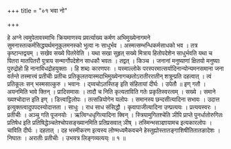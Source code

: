 +++
title = "०१ भवा नो"

+++

हे अग्ने त्वमुपेतावस्माभिः क्रियमाणस्य प्रवर्त्याख्य कर्मण अभिमुख्येनागमने सुमनास्तत्कर्मसिद्ध्यर्थमनुकूलमनस्को भुत्वा नः साधुर्भव । अस्मत्सम्भन्धिकर्मसाधको भव । तत्र कृष्टान्तद्वयम् । सखेव सख्ये पितरेवेति । यथा सखा सुहृत् सख्ये मित्राय हितोपदेशेन साधुर्भवति यथा च पितरा मातपितरौ पुत्राय सन्मार्गोपदेशेन साधकौ भवतः । तद्वत् । किञ्च । जनानां मनुष्याणां क्षितयो मनुष्याः पुरुद्रोहो हि नानाविधद्रोहयुक्ताः । हि शब्दः कारणपरः । यस्माल्लोके परस्परमात्सर्यादिनान्योन्यमनसमाना जना वर्तन्ते तस्मात्त्वं प्रतीचीः प्रतीचः प्रतिकूलतयास्मदाभिमुख्येनागच्छतोऽरातीररातीन् शत्रून्प्रति दहत्वात् । त्वं प्रतिकूलः सन् भस्मसात्कुरु । भवानः । द्य्वचोऽतस्तिङ् इति संहितायां दीर्घः । उपेतौ ॥ इण् गतौ । अयनमिति भावे क्तिन् । प्रादिसमासः । तादौ च निति कृत्यताविति गतेः प्रकृतिस्वरत्वम् । सख्ये । समाने ख्यश्चोदात्त इति इण् । डित्त्वाट्टिलोपः । तत्सन्नियोगेन यलोपः । समानस्य छन्दसीत्यादिना सभावः । उदात्त इत्युक्तत्वादुपपदस्योदात्तता । साधुः । राध साध संसिद्धौ । कृवापाजीत्यादिना उण्प्रत्ययः । प्रत्ययस्वरः । प्रतीचीः । अञ्चु गति पूजनयोः । ऋत्विग्धधृगित्यादिना क्विन् । स्त्रियामुगितश्चेति ञीपि प्राप्ते पुनर्धातोरुगितः प्रतिषेध इति प्रतिषिद्धेञ्चतेश्चोपसङ्ख्यानमिति प्रतिप्रसवात् ञीष् । तस्मिन्भसञ्ज्ञायामच इत्यकारलोपः । चाविति दीर्घः । दहतात् । दह भस्मीकरण इत्यस्य लोण्मध्यमैकवचने हेस्तुह्योस्तातङ्गाशिषीतितातङादेशः । निघातः । अरातीः प्रतीचीः । उभयत्र लिङ्गव्यत्यय्ः ॥ १ ॥
